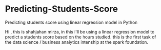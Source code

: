 # Predicting-Students-Score
Predicting students score using linear regression model in Python

Hi , this is shahjahan mirza, in this i'll be using 
a linear regression model to predict a students score 
based on the hours studied. this is the first task of the 
data science / business analytics intenship at the spark foundation.
